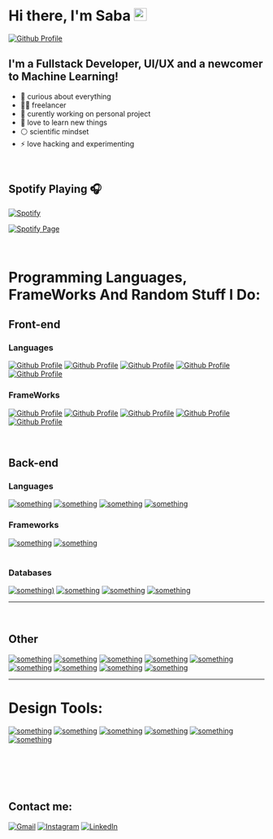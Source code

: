 # Hi there, I'm Saba <img src="https://media.giphy.com/media/hvRJCLFzcasrR4ia7z/giphy.gif" width="25px"></a>

[![Github Profile](https://img.shields.io/badge/github-%F0%9F%92%BB-black?style=for-the-badge&logo=github&color=black&link=https://github.com/skevlishvili)](https://github.com/skevlishvili)

## I'm a Fullstack Developer, UI/UX and a newcomer to Machine Learning!

- 🌌 curious about everything
- 👨‍💻 freelancer
- 🎴 curently working on personal project
- 🌱 love to learn new things
- ⚪ scientific mindset
- ⚡ love hacking and experimenting

<br />

## Spotify Playing 🎧

[![Spotify](https://novatorem-indol-five.vercel.app/api/spotify)](https://open.spotify.com/user/nqfpzmauenz24rzuorpqbaf06?si=w1tPmRYnTjWTKIfl6bEq4Q)
<br />

[![Spotify Page](https://img.shields.io/badge/spotify-%231ED760.svg?&style=for-the-badge&logo=spotify&logoColor=white)](https://open.spotify.com/user/nqfpzmauenz24rzuorpqbaf06?si=w1tPmRYnTjWTKIfl6bEq4Q)

<br />

# Programming Languages, FrameWorks And Random Stuff I Do:

## Front-end

### Languages

[![Github Profile](https://img.shields.io/badge/javascript%20-%23323330.svg?&style=for-the-badge&logo=javascript&logoColor=%23F7DF1E)](https://github.com/skevlishvili)
[![Github Profile](https://img.shields.io/badge/typescript%20-%23007ACC.svg?&style=for-the-badge&logo=typescript&logoColor=white)](https://github.com/skevlishvili)
[![Github Profile](https://img.shields.io/badge/html5%20-%23E34F26.svg?&style=for-the-badge&logo=html5&logoColor=white)](https://github.com/skevlishvili)
[![Github Profile](https://img.shields.io/badge/css3%20-%231572B6.svg?&style=for-the-badge&logo=css3&logoColor=white)](https://github.com/skevlishvili)
[![Github Profile](https://img.shields.io/badge/SASS%20-hotpink.svg?&style=for-the-badge&logo=SASS&logoColor=white)](https://github.com/skevlishvili)

### FrameWorks

[![Github Profile](https://img.shields.io/badge/react%20-%2320232a.svg?&style=for-the-badge&logo=react&logoColor=%2361DAFB)](https://github.com/skevlishvili)
[![Github Profile](https://img.shields.io/badge/bootstrap%20-%23563D7C.svg?&style=for-the-badge&logo=bootstrap&logoColor=white)](https://github.com/skevlishvili)
[![Github Profile](https://img.shields.io/badge/webpack%20-%238DD6F9.svg?&style=for-the-badge&logo=webpack&logoColor=black)](https://github.com/skevlishvili)
[![Github Profile](https://img.shields.io/badge/Flutter%20-6DCFF8.svg?&style=for-the-badge&logo=flutter&logoColor=white)](https://github.com/skevlishvili)
[![Github Profile](https://img.shields.io/badge/React%20Native%20-83CEF4.svg?&style=for-the-badge&logo=react&logoColor=white)](https://github.com/skevlishvili)

<br />

## Back-end

### Languages

[![something](https://img.shields.io/badge/node.js%20-%2343853D.svg?&style=for-the-badge&logo=node.js&logoColor=white)]()
[![something](https://img.shields.io/badge/python%20-%2314354C.svg?&style=for-the-badge&logo=python&logoColor=white)]()
[![something](https://img.shields.io/badge/c%23%20-%23239120.svg?&style=for-the-badge&logo=c-sharp&logoColor=white)]()
[![something](https://img.shields.io/badge/php-%23777BB4.svg?&style=for-the-badge&logo=php&logoColor=white)]()

### Frameworks

[![something](https://img.shields.io/badge/express.js%20-%23404d59.svg?&style=for-the-badge)]()
[![something](https://img.shields.io/badge/django%20-%23092E20.svg?&style=for-the-badge&logo=django&logoColor=white)]()
<br />
<br />

### Databases

[![something](https://img.shields.io/badge/Firebase-black.svg?&style=for-the-badge&logo=firebase&logoColor=white))]()
[![something](https://img.shields.io/badge/MongoDB-%234ea94b.svg?&style=for-the-badge&logo=mongodb&logoColor=white)]()
[![something](https://img.shields.io/badge/postgres-%23316192.svg?&style=for-the-badge&logo=postgresql&logoColor=white)]()
[![something](https://img.shields.io/badge/mysql-%2300f.svg?&style=for-the-badge&logo=mysql&logoColor=white)]()

---

<br />

## Other

[![something](https://img.shields.io/badge/Pytorch%20-F29536.svg?&style=for-the-badge&logo=pytorch&logoColor=white)]()
[![something](https://img.shields.io/badge/Tensorflow%20-F29536.svg?&style=for-the-badge&logo=Tensorflow&logoColor=white)]()
[![something](https://img.shields.io/badge/git%20-%23F05033.svg?&style=for-the-badge&logo=git&logoColor=white)]()
[![something](https://img.shields.io/badge/shell_script%20-%23121011.svg?&style=for-the-badge&logo=gnu-bash&logoColor=white)]()
[![something](https://img.shields.io/badge/nginx%20-%23009639.svg?&style=for-the-badge&logo=nginx&logoColor=white)]()
[![something](https://img.shields.io/badge/github%20-%23121011.svg?&style=for-the-badge&logo=github&logoColor=white)]()
[![something](https://img.shields.io/badge/github%20actions%20-%232671E5.svg?&style=for-the-badge&logo=github%20actions&logoColor=white)]()
[![something](https://img.shields.io/badge/vercel%20-%23000000.svg?&style=for-the-badge&logo=vercel&logoColor=white)]()
[![something](https://img.shields.io/badge/heroku%20-%23430098.svg?&style=for-the-badge&logo=heroku&logoColor=white)]()
<br />

---

# Design Tools:

[![something](https://img.shields.io/badge/figma%20-%23F24E1E.svg?&style=for-the-badge&logo=figma&logoColor=white)]()
[![something](https://img.shields.io/badge/adobe%20illustrator%20-%23FF9A00.svg?&style=for-the-badge&logo=adobe%20illustrator&logoColor=white)]()
[![something](https://img.shields.io/badge/adobe%20-%23FF0000.svg?&style=for-the-badge&logo=adobe&logoColor=white)]()
[![something](https://img.shields.io/badge/blender%20-%23F5792A.svg?&style=for-the-badge&logo=blender&logoColor=white)]()
[![something](https://img.shields.io/badge/adobe%20xd%20-%23FF26BE.svg?&style=for-the-badge&logo=adobe%20xd&logoColor=white)]()
[![something](https://img.shields.io/badge/adobe%20photoshop%20-%2331A8FF.svg?&style=for-the-badge&logo=adobe%20photoshop&logoColor=white)]()

<br />
<br />

<br />
<br />

## Contact me:

[![Gmail](https://img.shields.io/badge/gmail-D14836?&style=for-the-badge&logo=gmail&logoColor=white)](mailto:sebastian.kevlishvili@gmail.com)
[![Instagram](https://img.shields.io/badge/Instagram-F77737?&style=for-the-badge&logo=instagram&logoColor=white)](https://www.instagram.com/sabakevlishvili)
[![LinkedIn](https://img.shields.io/badge/Linkedin-2D72AD?&style=for-the-badge&logo=linkedin&logoColor=white)](https://www.linkedin.com/in/saba-kevlishvili/)
